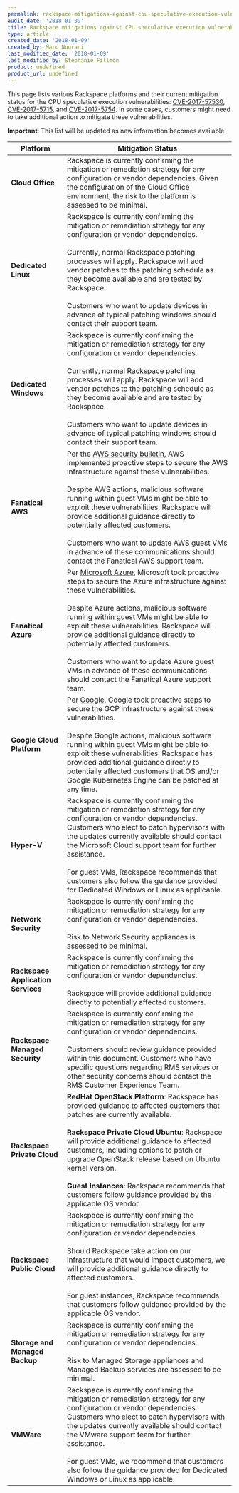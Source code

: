 ```yaml
---
permalink: rackspace-mitigations-against-cpu-speculative-execution-vulnerabilities/
audit_date: '2018-01-09'
title: Rackspace mitigations against CPU speculative execution vulnerabilities
type: article
created_date: '2018-01-09'
created_by: Marc Nourani
last_modified_date: '2018-01-09'
last_modified_by: Stephanie Fillmon
product: undefined
product_url: undefined
---
```


This page lists various Rackspace platforms and their current mitigation status for the CPU speculative execution vulnerabilities: [CVE-2017-57530](http://cve.mitre.org/cgi-bin/cvename.cgi?name=CVE-2017-5753), [CVE-2017-5715](http://cve.mitre.org/cgi-bin/cvename.cgi?name=CVE-2017-5715), and [CVE-2017-5754](http://cve.mitre.org/cgi-bin/cvename.cgi?name=CVE-2017-5754). In some cases, customers might need to take additional action to mitigate these vulnerabilities.

**Important**: This list will be updated as new information becomes available.

| Platform | Mitigation Status |
| --- | --- |
| **Cloud Office** | Rackspace is currently confirming the mitigation or remediation strategy for any configuration or vendor dependencies. Given the configuration of the Cloud Office environment, the risk to the platform is assessed to be minimal. |
| **Dedicated Linux** | Rackspace is currently confirming the mitigation or remediation strategy for any configuration or vendor dependencies.<br/><br/>Currently, normal Rackspace patching processes will apply. Rackspace will add vendor patches to the patching schedule as they become available and are tested by Rackspace.<br/><br/>Customers who want to update devices in advance of typical patching windows should contact their support team. |
| **Dedicated Windows** | Rackspace is currently confirming the mitigation or remediation strategy for any configuration or vendor dependencies.<br/><br/>Currently, normal Rackspace patching processes will apply. Rackspace will add vendor patches to the patching schedule as they become available and are tested by Rackspace.<br/><br/>Customers who want to update devices in advance of typical patching windows should contact their support team. |
| **Fanatical AWS** | Per the [AWS security bulletin](https://aws.amazon.com/security/security-bulletins/AWS-2018-013/), AWS implemented proactive steps to secure the AWS infrastructure against these vulnerabilities.<br/><br/>Despite AWS actions, malicious software running within guest VMs might be able to exploit these vulnerabilities. Rackspace will provide additional guidance directly to potentially affected customers.<br/><br/>Customers who want to update AWS guest VMs in advance of these communications should contact the Fanatical AWS support team. |
| **Fanatical Azure** | Per [Microsoft Azure](https://support.microsoft.com/en-us/help/4072698/windows-server-guidance-to-protect-against-the-speculative-execution), Microsoft took proactive steps to secure the Azure infrastructure against these vulnerabilities.<br/><br/>Despite Azure actions, malicious software running within guest VMs might be able to exploit these vulnerabilities. Rackspace will provide additional guidance directly to potentially affected customers.<br/><br/>Customers who want to update Azure guest VMs in advance of these communications should contact the Fanatical Azure support team. |
| **Google Cloud Platform** | Per [Google](https://support.google.com/faqs/answer/7622138), Google took proactive steps to secure the GCP infrastructure against these vulnerabilities.<br/><br/>Despite Google actions, malicious software running within guest VMs might be able to exploit these vulnerabilities. Rackspace has provided additional guidance directly to potentially affected customers that OS and/or Google Kubernetes Engine can be patched at any time. |
|**Hyper-V** | Rackspace is currently confirming the mitigation or remediation strategy for any configuration or vendor dependencies. Customers who elect to patch hypervisors with the updates currently available should contact the Microsoft Cloud support team for further assistance.<br/><br/>For guest VMs, Rackspace recommends that customers also follow the guidance provided for Dedicated Windows or Linux as applicable. |
| **Network Security** | Rackspace is currently confirming the mitigation or remediation strategy for any configuration or vendor dependencies.<br/><br/>Risk to Network Security appliances is assessed to be minimal. |
| **Rackspace Application Services** | Rackspace is currently confirming the mitigation or remediation strategy for any configuration or vendor dependencies.<br/><br/>Rackspace will provide additional guidance directly to potentially affected customers. |
| **Rackspace Managed Security** | Rackspace is currently confirming the mitigation or remediation strategy for any configuration or vendor dependencies.<br/><br/>Customers should review guidance provided within this document. Customers who have specific questions regarding RMS services or other security concerns should contact the RMS Customer Experience Team. |
| **Rackspace Private Cloud** | **RedHat OpenStack Platform**: Rackspace has provided guidance to affected customers that patches are currently available.<br/><br/>**Rackspace Private Cloud Ubuntu**: Rackspace will provide additional guidance to affected customers, including options to patch or upgrade OpenStack release based on Ubuntu kernel version.<br/><br/>**Guest Instances**: Rackspace recommends that customers follow guidance provided by the applicable OS vendor. |
| **Rackspace Public Cloud** | Rackspace is currently confirming the mitigation or remediation strategy for any configuration or vendor dependencies.<br/><br/>Should Rackspace take action on our infrastructure that would impact customers, we will provide additional guidance directly to affected customers.<br/><br/>For guest instances, Rackspace recommends that customers follow guidance provided by the applicable OS vendor. |
| **Storage and Managed Backup** | Rackspace is currently confirming the mitigation or remediation strategy for any configuration or vendor dependencies.<br/><br/>Risk to Managed Storage appliances and Managed Backup services are assessed to be minimal. |
| **VMWare** | Rackspace is currently confirming the mitigation or remediation strategy for any configuration or vendor dependencies. Customers who elect to patch hypervisors with the updates currently available should contact the VMware support team for further assistance.<br/><br/>For guest VMs, we recommend that customers also follow the guidance provided for Dedicated Windows or Linux as applicable. |
